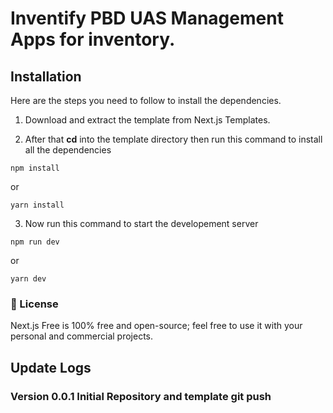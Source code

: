 # Inventify PBD UAS Management Apps for inventory.



## Installation
Here are the steps you need to follow to install the dependencies.

1. Download and extract the template from Next.js Templates.

2. After that **cd** into the template directory then run this command to install all the dependencies

```
npm install
```
or

```
yarn install
```

3. Now run this command to start the developement server

```
npm run dev
```

or 

```
yarn dev
```


### 📄 License
Next.js Free is 100% free and open-source; feel free to use it with your personal and commercial projects.

## Update Logs

### Version 0.0.1 Initial Repository and template git push

